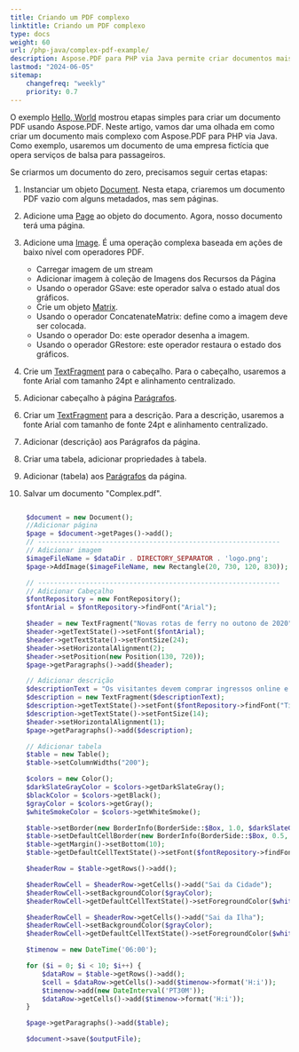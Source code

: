 ```yaml
---
title: Criando um PDF complexo
linktitle: Criando um PDF complexo
type: docs
weight: 60
url: /php-java/complex-pdf-example/
description: Aspose.PDF para PHP via Java permite criar documentos mais complexos que contêm imagens, fragmentos de texto e tabelas em um único documento.
lastmod: "2024-06-05"
sitemap:
    changefreq: "weekly"
    priority: 0.7
---
```


O exemplo [Hello, World](/pdf/php-java/hello-world-example/) mostrou etapas simples para criar um documento PDF usando Aspose.PDF. Neste artigo, vamos dar uma olhada em como criar um documento mais complexo com Aspose.PDF para PHP via Java. Como exemplo, usaremos um documento de uma empresa fictícia que opera serviços de balsa para passageiros.

Se criarmos um documento do zero, precisamos seguir certas etapas:

1. Instanciar um objeto [Document](https://reference.aspose.com/pdf/java/com.aspose.pdf/document). Nesta etapa, criaremos um documento PDF vazio com alguns metadados, mas sem páginas.

1. Adicione uma [Page](https://reference.aspose.com/pdf/java/com.aspose.pdf/page) ao objeto do documento. Agora, nosso documento terá uma página.
1. Adicione uma [Image](https://reference.aspose.com/pdf/java/com.aspose.pdf/image). É uma operação complexa baseada em ações de baixo nível com operadores PDF.
    - Carregar imagem de um stream
    - Adicionar imagem à coleção de Imagens dos Recursos da Página
    - Usando o operador GSave: este operador salva o estado atual dos gráficos.
    - Crie um objeto [Matrix](https://reference.aspose.com/pdf/java/com.aspose.pdf/matrix/).
    - Usando o operador ConcatenateMatrix: define como a imagem deve ser colocada.
    - Usando o operador Do: este operador desenha a imagem.
    - Usando o operador GRestore: este operador restaura o estado dos gráficos.
1. Crie um [TextFragment](https://reference.aspose.com/pdf/java/com.aspose.pdf/TextFragment) para o cabeçalho. Para o cabeçalho, usaremos a fonte Arial com tamanho 24pt e alinhamento centralizado.

1. Adicionar cabeçalho à página [Parágrafos](https://reference.aspose.com/pdf/java/com.aspose.pdf/Page#getParagraphs--).
1. Criar um [TextFragment](https://reference.aspose.com/pdf/java/com.aspose.pdf/TextFragment) para a descrição. Para a descrição, usaremos a fonte Arial com tamanho de fonte 24pt e alinhamento centralizado.
1. Adicionar (descrição) aos Parágrafos da página.
1. Criar uma tabela, adicionar propriedades à tabela.
1. Adicionar (tabela) aos [Parágrafos](https://reference.aspose.com/pdf/java/com.aspose.pdf/Page#getParagraphs--) da página.
1. Salvar um documento "Complex.pdf".

```php

    $document = new Document();
    //Adicionar página
    $page = $document->getPages()->add();
    // -------------------------------------------------------------
    // Adicionar imagem
    $imageFileName = $dataDir . DIRECTORY_SEPARATOR . 'logo.png';
    $page->AddImage($imageFileName, new Rectangle(20, 730, 120, 830));

    // -------------------------------------------------------------
    // Adicionar Cabeçalho
    $fontRepository = new FontRepository();
    $fontArial = $fontRepository->findFont("Arial");

    $header = new TextFragment("Novas rotas de ferry no outono de 2020");
    $header->getTextState()->setFont($fontArial);
    $header->getTextState()->setFontSize(24);
    $header->setHorizontalAlignment(2);
    $header->setPosition(new Position(130, 720));
    $page->getParagraphs()->add($header);

    // Adicionar descrição
    $descriptionText = "Os visitantes devem comprar ingressos online e os ingressos são limitados a 5.000 por dia. O serviço de ferry está operando com metade da capacidade e em horário reduzido. Espere filas.";
    $description = new TextFragment($descriptionText);
    $description->getTextState()->setFont($fontRepository->findFont("Times New Roman"));
    $description->getTextState()->setFontSize(14);
    $header->setHorizontalAlignment(1);
    $page->getParagraphs()->add($description);

    // Adicionar tabela
    $table = new Table();
    $table->setColumnWidths("200");

    $colors = new Color();
    $darkSlateGrayColor = $colors->getDarkSlateGray();
    $blackColor = $colors->getBlack();
    $grayColor = $colors->getGray();
    $whiteSmokeColor = $colors->getWhiteSmoke();

    $table->setBorder(new BorderInfo(BorderSide::$Box, 1.0, $darkSlateGrayColor));
    $table->setDefaultCellBorder(new BorderInfo(BorderSide::$Box, 0.5, $blackColor));
    $table->getMargin()->setBottom(10);
    $table->getDefaultCellTextState()->setFont($fontRepository->findFont("Helvetica"));

    $headerRow = $table->getRows()->add();

    $headerRowCell = $headerRow->getCells()->add("Sai da Cidade");
    $headerRowCell->setBackgroundColor($grayColor);
    $headerRowCell->getDefaultCellTextState()->setForegroundColor($whiteSmokeColor);

    $headerRowCell = $headerRow->getCells()->add("Sai da Ilha");
    $headerRowCell->setBackgroundColor($grayColor);
    $headerRowCell->getDefaultCellTextState()->setForegroundColor($whiteSmokeColor);

    $timenow = new DateTime('06:00');

    for ($i = 0; $i < 10; $i++) {
        $dataRow = $table->getRows()->add();
        $cell = $dataRow->getCells()->add($timenow->format('H:i'));
        $timenow->add(new DateInterval('PT30M'));
        $dataRow->getCells()->add($timenow->format('H:i'));
    }

    $page->getParagraphs()->add($table);

    $document->save($outputFile);
```